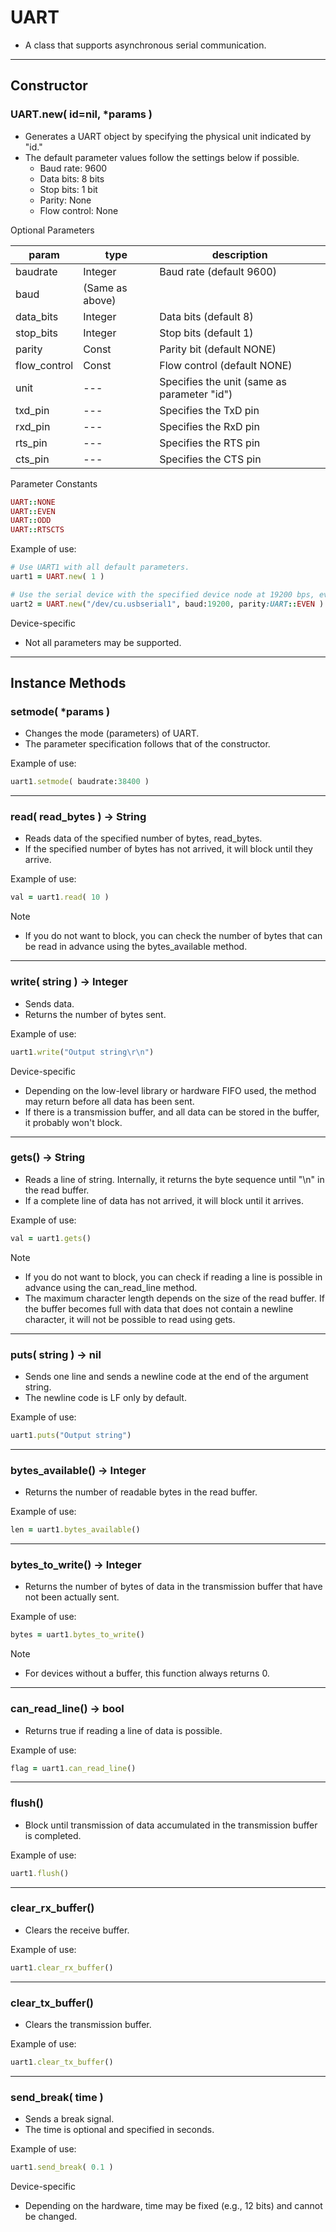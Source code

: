 # UART

- A class that supports asynchronous serial communication.

---

## Constructor


### UART.new( id=nil, *params )

- Generates a UART object by specifying the physical unit indicated by "id."
- The default parameter values follow the settings below if possible.
    - Baud rate: 9600
    - Data bits: 8 bits
    - Stop bits: 1 bit
    - Parity: None
    - Flow control: None

Optional Parameters

| param | type | description |
| --- | --- | --- |
| baudrate | Integer | Baud rate (default 9600) |
| baud | (Same as above) |  |
| data_bits | Integer | Data bits (default 8) |
| stop_bits | Integer | Stop bits (default 1) |
| parity | Const | Parity bit (default NONE) |
| flow_control | Const | Flow control (default NONE) |
| unit | --- | Specifies the unit (same as parameter "id") |
| txd_pin | --- | Specifies the TxD pin |
| rxd_pin | --- | Specifies the RxD pin |
| rts_pin | --- | Specifies the RTS pin |
| cts_pin | --- | Specifies the CTS pin |

Parameter Constants

```ruby
UART::NONE
UART::EVEN
UART::ODD
UART::RTSCTS
```

Example of use:

```ruby
# Use UART1 with all default parameters.
uart1 = UART.new( 1 )

# Use the serial device with the specified device node at 19200 bps, even parity.
uart2 = UART.new("/dev/cu.usbserial1", baud:19200, parity:UART::EVEN )
```

Device-specific

- Not all parameters may be supported.

---

## Instance Methods


### setmode( *params )

- Changes the mode (parameters) of UART.
- The parameter specification follows that of the constructor.

Example of use:

```ruby
uart1.setmode( baudrate:38400 )
```

---

### read( read_bytes ) -> String

- Reads data of the specified number of bytes, read_bytes.
- If the specified number of bytes has not arrived, it will block until they arrive.

Example of use:

```ruby
val = uart1.read( 10 )
```

Note

- If you do not want to block, you can check the number of bytes that can be read in advance using the bytes_available method.

---

### write( string ) -> Integer

- Sends data.
- Returns the number of bytes sent.

Example of use:

```ruby
uart1.write("Output string\r\n")
```

Device-specific

- Depending on the low-level library or hardware FIFO used, the method may return before all data has been sent.
- If there is a transmission buffer, and all data can be stored in the buffer, it probably won't block.

---

### gets() -> String

- Reads a line of string. Internally, it returns the byte sequence until "\n" in the read buffer.
- If a complete line of data has not arrived, it will block until it arrives.

Example of use:

```ruby
val = uart1.gets()
```

Note

- If you do not want to block, you can check if reading a line is possible in advance using the can_read_line method.
- The maximum character length depends on the size of the read buffer. If the buffer becomes full with data that does not contain a newline character, it will not be possible to read using gets.

---

### puts( string ) -> nil

- Sends one line and sends a newline code at the end of the argument string.
- The newline code is LF only by default.

Example of use:

```ruby
uart1.puts("Output string")
```

---

### bytes_available() -> Integer

- Returns the number of readable bytes in the read buffer.

Example of use:

```ruby
len = uart1.bytes_available()
```

---

### bytes_to_write() -> Integer

- Returns the number of bytes of data in the transmission buffer that have not been actually sent.

Example of use:

```ruby
bytes = uart1.bytes_to_write()
```

Note

- For devices without a buffer, this function always returns 0.

---

### can_read_line() -> bool

- Returns true if reading a line of data is possible.

Example of use:

```ruby
flag = uart1.can_read_line()
```

---

### flush()

- Block until transmission of data accumulated in the transmission buffer is completed.

Example of use:

```ruby
uart1.flush()
```

---

### clear_rx_buffer()

- Clears the receive buffer.

Example of use:

```ruby
uart1.clear_rx_buffer()
```

---

### clear_tx_buffer()

- Clears the transmission buffer.

Example of use:

```ruby
uart1.clear_tx_buffer()
```

---

### send_break( time )

- Sends a break signal.
- The time is optional and specified in seconds.

Example of use:

```ruby
uart1.send_break( 0.1 )
```

Device-specific

- Depending on the hardware, time may be fixed (e.g., 12 bits) and cannot be changed.
